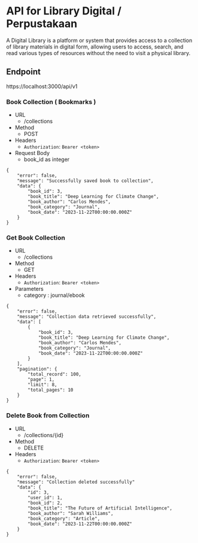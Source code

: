 # API for Library Digital / Perpustakaan
A Digital Library is a platform or system that provides access to a collection of library materials in digital form, allowing users to access, search, and read various types of resources without the need to visit a physical library.

## Endpoint
https://localhost:3000/api/v1

### Book Collection ( Bookmarks )
- URL
    - /collections
- Method
    - POST
- Headers
    - `Authorization`: `Bearer <token>`
- Request Body
    - book_id as integer
```Response
{
    "error": false,
    "message": "Successfully saved book to collection",
    "data": {
        "book_id": 3,
        "book_title": "Deep Learning for Climate Change",
        "book_author": "Carlos Mendes",
        "book_category": "Journal",
        "book_date": "2023-11-22T00:00:00.000Z"
    }
}
```

### Get Book Collection
- URL
    - /collections
- Method
    - GET
- Headers
    - `Authorization`: `Bearer <token>`
- Parameters
    - category : journal/ebook
```Response
{
    "error": false,
    "message": "Collection data retrieved successfully",
    "data": [
        {
            "book_id": 3,
            "book_title": "Deep Learning for Climate Change",
            "book_author": "Carlos Mendes",
            "book_category": "Journal",
            "book_date": "2023-11-22T00:00:00.000Z"
        }
    ],
    "pagination": {
        "total_record": 100,
        "page": 1,
        "limit": 8,
        "total_pages": 10
    }
}
```

### Delete Book from Collection
- URL
    - /collections/{id}
- Method
    - DELETE
- Headers
    - `Authorization`: `Bearer <token>`
```Response
{
    "error": false,
    "message": "Collection deleted successfully"
    "data": {
        "id": 3,
        "user_id": 1,
        "book_id": 2,
        "book_title": "The Future of Artificial Intelligence",
        "book_author": "Sarah Williams",
        "book_category": "Article",
        "book_date": "2023-11-22T00:00:00.000Z"
    }
}
```